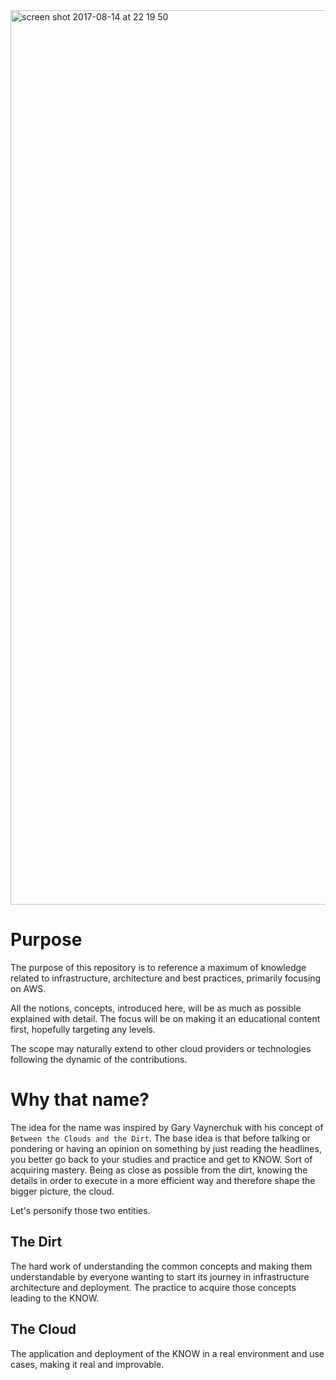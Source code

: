 <img width="1431" alt="screen shot 2017-08-14 at 22 19 50" src="https://user-images.githubusercontent.com/1558229/29276425-32653de8-8141-11e7-9684-df2b18e6ead4.png">

# Purpose

The purpose of this repository is to reference a maximum of knowledge related to infrastructure, architecture and best practices, primarily focusing on AWS.

All the notions, concepts, introduced here, will be as much as possible explained with detail.
The focus will be on making it an educational content first, hopefully targeting any levels.

The scope may naturally extend to other cloud providers or technologies following the dynamic of the contributions.

# Why that name?

The idea for the name was inspired by Gary Vaynerchuk with his concept of `Between the Clouds and the Dirt`. The base idea is that before talking or pondering or having an opinion on something by just reading the headlines, you better go back to your studies and practice and get to KNOW. Sort of acquiring mastery. Being as close as possible from the dirt, knowing the details in order to execute in a more efficient way and therefore shape the bigger picture, the cloud.

Let's personify those two entities.

## The Dirt

The hard work of understanding the common concepts and making them understandable by everyone wanting to start its journey in infrastructure architecture and deployment.
The practice to acquire those concepts leading to the KNOW.

## The Cloud

The application and deployment of the KNOW in a real environment and use cases, making it real and improvable.
